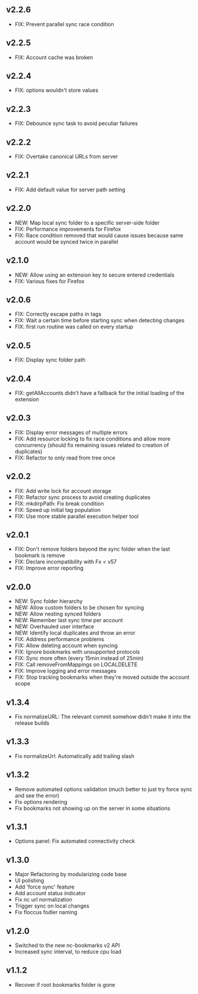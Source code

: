 ## v2.2.6
 - FIX: Prevent parallel sync race condition

## v2.2.5
 - FIX: Account cache was broken

## v2.2.4
 - FIX: options wouldn't store values

## v2.2.3
 - FIX: Debounce sync task to avoid peculiar failures

## v2.2.2
 - FIX: Overtake canonical URLs from server

## v2.2.1
 - FIX: Add default value for server path setting

## v2.2.0
 - NEW: Map local sync folder to a specific server-side folder
 - FIX: Performance improvements for Firefox
 - FIX: Race condition removed that would cause issues because same account would be synced twice in parallel

## v2.1.0
 - NEW: Allow using an extension key to secure entered credentials
 - FIX: Various fixes for Firefox

## v2.0.6
 - FIX: Correctly escape paths in tags
 - FIX: Wait a certain time before starting sync when detecting changes
 - FIX: first run routine was called on every startup

## v2.0.5
 - FIX: Display sync folder path

## v2.0.4
 - FIX: getAllAccounts didn't have a fallback for the initial loading of the extension

## v2.0.3
 - FIX: Display error messages of multiple errors
 - FIX: Add resource locking to fix race conditions and allow more concurrency (should fix remaining issues related to creation of duplicates)
 - FIX: Refactor to only read from tree once

## v2.0.2
 - FIX: Add write lock for account storage
 - FIX: Refactor sync process to avoid creating duplicates
 - FIX: mkdirpPath: Fix break condition
 - FIX: Speed up initial tag population
 - FIX: Use more stable parallel execution helper tool

## v2.0.1
 - FIX: Don't remove folders beyond the sync folder when the last bookmark is remove
 - FIX: Declare incompatibility with Fx < v57
 - FIX: Improve error reporting

## v2.0.0
 - NEW: Sync folder hierarchy
 - NEW: Allow custom folders to be chosen for syncing
 - NEW: Allow nesting synced folders
 - NEW: Remember last sync time per account
 - NEW: Overhauled user interface
 - NEW: Identify local duplicates and throw an error
 - FIX: Address performance problems
 - FIX: Allow deleting account when syncing
 - FIX: Ignore bookmarks with unsupported protocols
 - FIX: Sync more often (every 15min instead of 25min)
 - FIX: Call removeFromMappings on LOCALDELETE
 - FIX: Improve logging and error messages
 - FIX: Stop tracking bookmarks when they're moved outside the account scope

## v1.3.4
 - Fix normalizeURL: The relevant commit somehow didn't make it into the release builds

## v1.3.3
 - Fix normalizeUrl: Automatically add trailing slash

## v1.3.2
 - Remove automated options validation (much better to just try force sync and see the error)
 - Fix options rendering
 - Fix bookmarks not showing up on the server in some situations

## v1.3.1
 - Options panel: Fix automated connectivity check

## v1.3.0
 - Major Refactoring by modularizing code base
 - UI polishing
 - Add 'force sync' feature
 - Add account status indicator
 - Fix nc url normalization
 - Trigger sync on local changes
 - Fix floccus fodler naming

## v1.2.0
 - Switched to the new nc-bookmarks v2 API
 - Increased sync interval, to reduce cpu load

## v1.1.2
 * Recover if root bookmarks folder is gone
